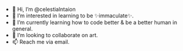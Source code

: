 - 👋 Hi, I’m @celestialntaion
- 👀 I’m interested in learning to be ✨immaculate✨.
- 🌱 I’m currently learning how to code better & be a better human in general.
- 💞️ I’m looking to collaborate on art.
- 📫 Reach me via email.
